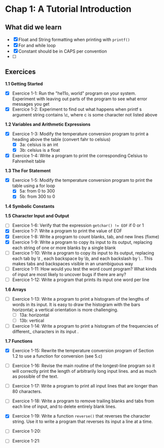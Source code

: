 # Chap 1: A Tutorial Introduction

## What did we learn

- [X] Float and String formatting when printing with `printf()`
- [X] For and while loop
- [X] Constant should be in CAPS per convention
- [ ] 


## Exercices


**1.1 Getting Started**

- [X] Exercice 1-1: Run the "he11o, world" program on your system. Experiment with leaving out parts of the program to see what error messages you get
- [X] Exercice 1-2: Experiment to find out what happens when printf s argument string contains \c, where c is some character not listed above

**1.2 Variables and Arithmetic Expressions**

- [X] Exercice 1-3: Modify the temperature conversion program to print a heading above the table (convert fahr to celsius)
    - [X] 3a: celsius is an int
    - [X] 3b: celsius is a float
- [X] Exercice 1-4: Write a program to print the corresponding Celsius to Fahrenheit table

**1.3 The For Statement**

- [X] Exercice 1-5: Modify the temperature conversion program to print the table using a for loop
    - [X] 5a: from 0 to 300
    - [X] 5b: from 300 to 0

**1.4 Symbolic Constants**


**1.5 Character Input and Output**

- [ ] Exercice 1-6: Verify that the expression `getchar() != EOF` if 0 or 1
- [X] Exercice 1-7: Write a program to print the value of EOF
- [X] Exercice 1-8: Write a program to count blanks, tab, and new lines (fixme)
- [X] Exercice 1-9: Write a program to copy its input to its output, replacing each string of one or more blanks by a single blank
- [ ] Exercice 1-10: Write a program to copy its input to its output, replacing each tab by \t , each backspace by \b, and each backslash by \\ . This makes tabs and backspaces visible in an unambiguous way
- [ ] Exercice 1-11: How would you test the word count program? What kinds of input are most likely to uncover bugs if there are any?
- [ ] Exercice 1-12: Write a program that prints its input one word per line

**1.6 Arrays**

- [ ] Exercice 1-13: Write a program to print a histogram of the lengths of words in its input. It is easy to draw the histogram with the bars horizontal; a vertical orientation is more challenging.
    - [ ] 13a: horizontal
    - [ ] 13b: vertical
- [ ] Exercice 1-14: Write a program to print a histogram of the frequencies of different_ characters
in its input .

**1.7 Functions**

- [X] Exercice 1-15: Rewrite the temperature conversion program of Section 1.2 to use a function for conversion (see 5.c)
- [ ] Exercice 1-16: Revise the main routine of the longest-line program so it will correctly print the length of arbitrarily long input lines. and as much as possible of the text.
- [ ] Exercice 1-17: Write a program to print all input lines that are longer than 80 characters.
- [ ] Exercice 1-18: Write a program to remove trailing blanks and tabs from each line of input, and to delete entirely blank lines.
- [X] Exercice 1-19: Write a function `reverse()` that reverses the character string.  Use it to write a program that reverses its input a line at a time.
- [ ] Exercice 1-20: 
- [ ] Exercice 1-21: 

